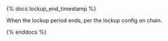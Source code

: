 {% docs lockup_end_timestamp %}

When the lockup period ends, per the lockup config on chain.

{% enddocs %}
